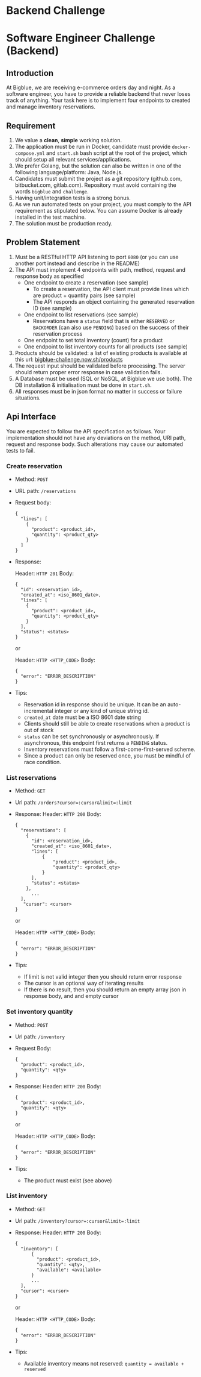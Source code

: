 # Backend Challenge

# **Software Engineer Challenge (Backend)**

## **Introduction**

At Bigblue, we are receiving e-commerce orders day and night. As a software engineer, you have to provide a reliable backend that never loses track of anything. Your task here is to implement four endpoints to created and manage inventory reservations.

## **Requirement**

1. We value a **clean**, **simple** working solution.
2. The application must be run in Docker, candidate must provide `docker-compose.yml` and `start.sh` bash script at the root of the project, which should setup all relevant services/applications.
3. We prefer Golang, but the solution can also be written in one of the following language/platform: Java, Node.js.
4. Candidates must submit the project as a git repository (github.com, bitbucket.com, gitlab.com). Repository must avoid containing the words `bigblue` and `challenge`.
5. Having unit/integration tests is a strong bonus.
6. As we run automated tests on your project, you must comply to the API requirement as stipulated below. You can assume Docker is already installed in the test machine.
7. The solution must be production ready.

## **Problem Statement**

1. Must be a RESTful HTTP API listening to port `8080` (or you can use another port instead and describe in the README)
2. The API must implement 4 endpoints with path, method, request and response body as specified
    - One endpoint to create a reservation (see sample)
        - To create a reservation, the API client must provide lines which are product + quantity pairs (see sample)
        - The API responds an object containing the generated reservation ID (see sample)
    - One endpoint to list reservations (see sample)
        - Reservations have a `status` field that is either `RESERVED` or `BACKORDER` (can also use `PENDING`) based on the success of their reservation process
    - One endpoint to set total inventory (count) for a product
    - One endpoint to list inventory counts for all products (see sample)
3. Products should be validated: a list of existing products is available at this url: [bigblue-challenge.now.sh/products](https://bigblue-challenge.now.sh/products)
4. The request input should be validated before processing. The server should return proper error response in case validation fails.
5. A Database must be used (SQL or NoSQL, at Bigblue we use both). The DB installation & initialisation must be done in `start.sh`.
6. All responses must be in json format no matter in success or failure situations.

## **Api Interface**

You are expected to follow the API specification as follows. Your implementation should not have any deviations on the method, URI path, request and response body. Such alterations may cause our automated tests to fail.

### Create reservation

- Method: `POST`
- URL path: `/reservations`
- Request body:

      {
        "lines": [
          {
            "product": <product_id>,
            "quantity": <product_qty>
          }
        ]
      }

- Response:

    Header: `HTTP 201` Body:

      {
        "id": <reservation_id>,
        "created_at": <iso_8601_date>,
        "lines": [
          {
            "product": <product_id>,
            "quantity": <product_qty>
          }
        ],
        "status": <status>
      }

    or

    Header: `HTTP <HTTP_CODE>` Body:

      {
        "error": "ERROR_DESCRIPTION"
      }

- Tips:
    - Reservation id in response should be unique. It can be an auto-incremental integer or any kind of unique string id.
    - `created_at` date must be a ISO 8601 date string
    - Clients should still be able to create reservations when a product is out of stock
    - `status` can be set synchronously or asynchronously. If asynchronous, this endpoint first returns a `PENDING` status.
    - Inventory reservations must follow a first-come-first-served scheme.
    - Since a product can only be reserved once, you must be mindful of race condition.

### L**ist reservations**

- Method: `GET`
- Url path: `/orders?cursor=:cursor&limit=:limit`
- Response: Header: `HTTP 200` Body:

      {
        "reservations": [
          {
            "id": <reservation_id>,
            "created_at": <iso_8601_date>,
            "lines": [
                {
                    "product": <product_id>,
                    "quantity": <product_qty>
                }
            ],
            "status": <status>
          },
            ...
        ],
         "cursor": <cursor>
      }

    or

    Header: `HTTP <HTTP_CODE>` Body:

      {
        "error": "ERROR_DESCRIPTION"
      }

- Tips:
    - If limit is not valid integer then you should return error response
    - The cursor is an optional way of iterating results
    - If there is no result, then you should return an empty array json in response body, and and empty cursor

### Set inventory quantity

- Method: `POST`
- Url path: `/inventory`
- Request Body:

      {
        "product": <product_id>,
        "quantity": <qty>
      }

- Response: Header: `HTTP 200` Body:

      {
        "product": <product_id>,
        "quantity": <qty>
      }

    or

    Header: `HTTP <HTTP_CODE>` Body:

      {
        "error": "ERROR_DESCRIPTION"
      }

- Tips:
    - The product must exist (see above)

### List inventory

- Method: `GET`
- Url path: `/inventory?cursor=:cursor&limit=:limit`
- Response: Header: `HTTP 200` Body:

      {
        "inventory": [
            {
              "product": <product_id>,
              "quantity": <qty>,
              "available": <available>
            }
            ...
        ],
        "cursor": <cursor>
      }

    or

    Header: `HTTP <HTTP_CODE>` Body:

      {
        "error": "ERROR_DESCRIPTION"
      }

- Tips:
    - Available inventory means not reserved: `quantity = available + reserved`
